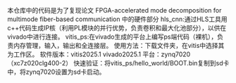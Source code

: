本仓库中的代码是为了复现论文 FPGA-accelerated mode decomposition for multimode fiber-based communication 中的硬件部分
hls_cnn:通过HLS工具用c++代码生成IP核（利用PL模块的并行优势，负责卷积和最大化池部分），以供在vivado中进行连接。
vitis_ps:在vivado生成的平台上编写ps端代码（裸机），负责内存管理，输入，输出和全连接层。
使用方法：下载文件夹，在vitis中选择其为工作区。
软件版本：vitis2025.1 vivado2025.1
平台：zynq7020（xc7z020clg400-2）
快速验证：将vitis_ps/hello_world/BOOT.bin复制到sd卡中，将zynq7020设置为sd卡启动。
